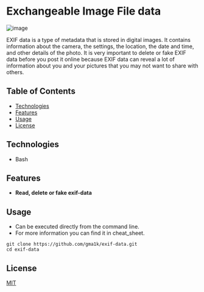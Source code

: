 # Exchangeable Image File data

![image](https://github.com/gma1k/scripts/assets/138721734/2f370239-3139-4f05-9f59-d6b03231e91a)


EXIF data is a type of metadata that is stored in digital images. 
It contains information about the camera, the settings, the location, the date and time, and other details of the photo. 
It is very important to delete or fake EXIF data before you post it online because EXIF data can reveal a lot of information about you and your pictures that you may not want to share with others.

## Table of Contents

- [Technologies](#technologies)
- [Features](#features)
- [Usage](#usage)
- [License](#license)

## Technologies

- Bash

## Features

- **Read, delete or fake exif-data**

## Usage

- Can be executed directly from the command line.
- For more information you can find it in cheat_sheet.

```
git clone https://github.com/gma1k/exif-data.git
cd exif-data
```

## License

[MIT](LICENSE)
